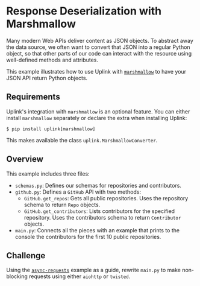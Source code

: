# Response Deserialization with Marshmallow

Many modern Web APIs deliver content as JSON objects. To abstract away
the data source, we often want to convert that JSON into a regular
Python object, so that other parts of our code can interact with the
resource using well-defined methods and attributes.

This example illustrates how to use Uplink with
[`marshmallow`](https://marshmallow.readthedocs.io/en/latest/) to
have your JSON API return Python objects.


## Requirements

Uplink's integration with `marshmallow` is an optional feature. You
can either install `marshmallow` separately or declare the extra when
installing Uplink:

```
$ pip install uplink[marshmallow]
```

This makes available the class `uplink.MarshmallowConverter`.

## Overview

This example includes three files:

- `schemas.py`: Defines our schemas for repositories and contributors.
- `github.py`: Defines a `GitHub` API with two methods:
    - `GitHub.get_repos`: Gets all public repositories. Uses the
        repository schema to return `Repo` objects.
    - `GitHub.get_contributors`: Lists contributors for the specified repository.
       Uses the contributors schema to return `Contributor` objects.
- `main.py`: Connects all the pieces with an example that prints to the
   console the contributors for the first 10 public repositories.

## Challenge
Using the [`async-requests`](../async-requests/) example
as a guide, rewrite `main.py` to make non-blocking requests using
either `aiohttp` or `twisted`.


